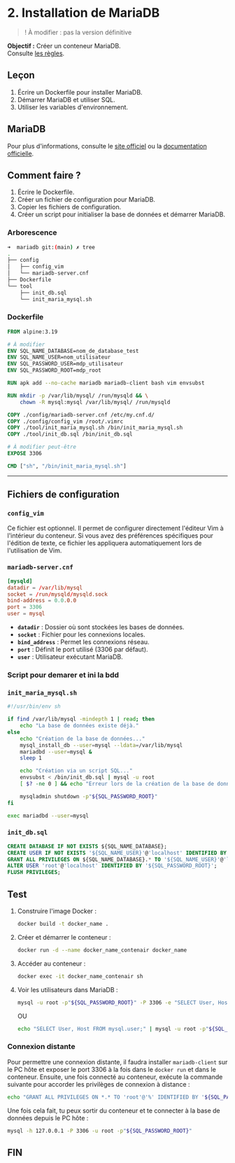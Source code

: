 # 2. Installation de MariaDB

> ! À modifier : pas la version définitive

**Objectif :** Créer un conteneur MariaDB.  
Consulte [les règles](./../../concepts/regle_du_projet.md).

## Leçon

1. Écrire un Dockerfile pour installer MariaDB.
2. Démarrer MariaDB et utiliser SQL.
3. Utiliser les variables d'environnement.

## MariaDB

Pour plus d'informations, consulte le [site officiel](https://mariadb.com/kb/fr/what-is-mariadb/) ou la [documentation officielle](https://mariadb.com/kb/en/documentation/).

## Comment faire ?

1. Écrire le Dockerfile.
2. Créer un fichier de configuration pour MariaDB.
3. Copier les fichiers de configuration.
4. Créer un script pour initialiser la base de données et démarrer MariaDB.

### Arborescence

```bash
➜  mariadb git:(main) ✗ tree
.
├── config
│   ├── config_vim
│   └── mariadb-server.cnf
├── Dockerfile
└── tool
    ├── init_db.sql
    └── init_maria_mysql.sh
```

### Dockerfile

```Dockerfile
FROM alpine:3.19

# À modifier
ENV SQL_NAME_DATABASE=nom_de_database_test
ENV SQL_NAME_USER=nom_utilisateur 
ENV SQL_PASSWORD_USER=mdp_utilisateur
ENV SQL_PASSWORD_ROOT=mdp_root

RUN apk add --no-cache mariadb mariadb-client bash vim envsubst

RUN mkdir -p /var/lib/mysql/ /run/mysqld && \
    chown -R mysql:mysql /var/lib/mysql/ /run/mysqld

COPY ./config/mariadb-server.cnf /etc/my.cnf.d/
COPY ./config/config_vim /root/.vimrc
COPY ./tool/init_maria_mysql.sh /bin/init_maria_mysql.sh
COPY ./tool/init_db.sql /bin/init_db.sql

# À modifier peut-être
EXPOSE 3306

CMD ["sh", "/bin/init_maria_mysql.sh"]
```

---

## Fichiers de configuration

### `config_vim`

Ce fichier est optionnel. Il permet de configurer directement l'éditeur Vim à l'intérieur du conteneur. Si vous avez des préférences spécifiques pour l'édition de texte, ce fichier les appliquera automatiquement lors de l'utilisation de Vim.


### `mariadb-server.cnf`

```cnf
[mysqld]
datadir = /var/lib/mysql
socket = /run/mysqld/mysqld.sock
bind-address = 0.0.0.0
port = 3306
user = mysql
```

- **`datadir`** : Dossier où sont stockées les bases de données.
- **`socket`** : Fichier pour les connexions locales.
- **`bind_address`** : Permet les connexions réseau.
- **`port`** : Définit le port utilisé (3306 par défaut).
- **`user`** : Utilisateur exécutant MariaDB.

### Script pour demarer et ini la bdd

### `init_maria_mysql.sh`

```sh
#!/usr/bin/env sh

if find /var/lib/mysql -mindepth 1 | read; then
    echo "La base de données existe déjà."
else
    echo "Création de la base de données..."
    mysql_install_db --user=mysql --ldata=/var/lib/mysql
    mariadbd --user=mysql &
    sleep 1

    echo "Création via un script SQL..."
    envsubst < /bin/init_db.sql | mysql -u root
    [ $? -ne 0 ] && echo "Erreur lors de la création de la base de données" && exit 1

    mysqladmin shutdown -p"${SQL_PASSWORD_ROOT}"
fi

exec mariadbd --user=mysql
```

### `init_db.sql`

```sql
CREATE DATABASE IF NOT EXISTS ${SQL_NAME_DATABASE};
CREATE USER IF NOT EXISTS '${SQL_NAME_USER}'@'localhost' IDENTIFIED BY '${SQL_PASSWORD_USER}';
GRANT ALL PRIVILEGES ON ${SQL_NAME_DATABASE}.* TO '${SQL_NAME_USER}'@'localhost';
ALTER USER 'root'@'localhost' IDENTIFIED BY '${SQL_PASSWORD_ROOT}';
FLUSH PRIVILEGES;
```

## Test

1. Construire l'image Docker :
   ```sh
   docker build -t docker_name .
   ```

2. Créer et démarrer le conteneur :
   ```sh
   docker run -d --name docker_name_contenair docker_name
   ```

3. Accéder au conteneur :
   ```sh
   docker exec -it docker_name_contenair sh
   ```

4. Voir les utilisateurs dans MariaDB :
   ```sh
   mysql -u root -p"${SQL_PASSWORD_ROOT}" -P 3306 -e "SELECT User, Host FROM mysql.user;"
   ```
   OU
   ```sh
   echo "SELECT User, Host FROM mysql.user;" | mysql -u root -p"${SQL_PASSWORD_ROOT}" -P 3306
   ```

### Connexion distante

Pour permettre une connexion distante, il faudra installer `mariadb-client` sur le PC hôte et exposer le port 3306 à la fois dans le `docker run` et dans le conteneur. Ensuite, une fois connecté au conteneur, exécute la commande suivante pour accorder les privilèges de connexion à distance :

```sh
echo "GRANT ALL PRIVILEGES ON *.* TO 'root'@'%' IDENTIFIED BY '${SQL_PASSWORD_ROOT}'; FLUSH PRIVILEGES;" | mysql -u root -p"${SQL_PASSWORD_ROOT}" -P 3306
```

Une fois cela fait, tu peux sortir du conteneur et te connecter à la base de données depuis le PC hôte :

```sh
mysql -h 127.0.0.1 -P 3306 -u root -p"${SQL_PASSWORD_ROOT}"
```

## FIN